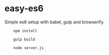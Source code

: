 # easy-es6
Simple es6 setup with babel, gulp and browserify.


```
	npm install
```

```
	gulp build
```

```
	node server.js
```


